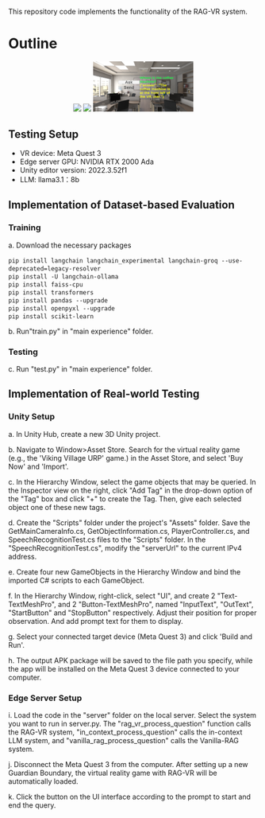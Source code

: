This repository code implements the functionality of the RAG-VR system.
# Outline
<p align="center">
  <img src="https://raw.githubusercontent.com/sding11/RAG-VR/refs/heads/main/pictures/User.png" width="25%">
  <img src="https://raw.githubusercontent.com/sding11/RAG-VR/refs/heads/main/pictures/Server.png" width="25%">
  <img src="https://raw.githubusercontent.com/sding11/RAG-VR/refs/heads/main/pictures/UI.png" width="40%">
</p>

## Testing Setup
* VR device: Meta Quest 3
* Edge server GPU: NVIDIA RTX 2000 Ada
* Unity editor version: 2022.3.52f1
* LLM: llama3.1：8b

## Implementation of Dataset-based Evaluation
### Training
a. Download the necessary packages
```
pip install langchain langchain_experimental langchain-groq --use-deprecated=legacy-resolver
pip install -U langchain-ollama
pip install faiss-cpu
pip install transformers
pip install pandas --upgrade
pip install openpyxl --upgrade
pip install scikit-learn
```
b. Run"train.py" in "main experience" folder.

### Testing

c. Run "test.py" in "main experience" folder.


## Implementation of Real-world Testing
### Unity Setup
a. In Unity Hub, create a new 3D Unity project. 

b. Navigate to Window>Asset Store.  Search for the virtual reality game (e.g., the 'Viking Village URP' game.) in the Asset Store, and select 'Buy Now' and 'Import'.

c. In the Hierarchy Window, select the game objects that may be queried. In the Inspector view on the right, click "Add Tag" in the drop-down option of the "Tag" box and click "+" to create the Tag. Then, give each selected object one of these new tags.

d. Create the "Scripts" folder under the project's "Assets" folder. Save the GetMainCameraInfo.cs, GetObjectInformation.cs, PlayerController.cs, and SpeechRecognitionTest.cs files to the "Scripts" folder. In the "SpeechRecognitionTest.cs", modify the "serverUrl" to the current IPv4 address.

e. Create four new GameObjects in the Hierarchy Window and bind the imported C# scripts to each GameObject.

f. In the Hierarchy Window, right-click, select "UI", and create 2 "Text-TextMeshPro", and 2 "Button-TextMeshPro", named "InputText", "OutText", "StartButton" and "StopButton" respectively. Adjust their position for proper observation. And add prompt text for them to display.

g. Select your connected target device (Meta Quest 3) and click 'Build and Run'.

h. The output APK package will be saved to the file path you specify, while the app will be installed on the Meta Quest 3 device connected to your computer.

### Edge Server Setup

i. Load the code in the "server" folder on the local server. Select the system you want to run in server.py. The "rag_vr_process_question" function calls the RAG-VR system, "in_context_process_question" calls the in-context LLM system, and "vanilla_rag_process_question" calls the Vanilla-RAG system.

j. Disconnect the Meta Quest 3 from the computer. After setting up a new Guardian Boundary, the virtual reality game with RAG-VR will be automatically loaded.

k. Click the button on the UI interface according to the prompt to start and end the query.

